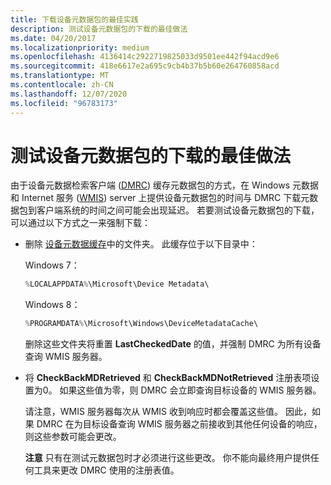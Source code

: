 ```yaml
---
title: 下载设备元数据包的最佳实践
description: 测试设备元数据包的下载的最佳做法
ms.date: 04/20/2017
ms.localizationpriority: medium
ms.openlocfilehash: 4136414c2922719825033d9501ee442f94acd9e6
ms.sourcegitcommit: 418e6617e2a695c9cb4b37b5b60e264760858acd
ms.translationtype: MT
ms.contentlocale: zh-CN
ms.lasthandoff: 12/07/2020
ms.locfileid: "96783173"
---
```

# <a name="best-practices-for-testing-the-download-of-device-metadata-packages"></a>测试设备元数据包的下载的最佳做法


由于设备元数据检索客户端 ([DMRC](device-metadata-retrieval-client.md)) 缓存元数据包的方式，在 Windows 元数据和 Internet 服务 ([WMIS](windows-metadata-and-internet-services.md)) server 上提供设备元数据包的时间与 DMRC 下载元数据包到客户端系统的时间之间可能会出现延迟。 若要测试设备元数据包的下载，可以通过以下方式之一来强制下载：

-   删除 [设备元数据缓存](device-metadata-cache.md)中的文件夹。 此缓存位于以下目录中：

    Windows 7：

    ```cpp
    %LOCALAPPDATA%\Microsoft\Device Metadata\
    ```

    Windows 8：

    ```cpp
    %PROGRAMDATA%\Microsoft\Windows\DeviceMetadataCache\
    ```

    删除这些文件夹将重置 **LastCheckedDate** 的值，并强制 DMRC 为所有设备查询 WMIS 服务器。

-   将 **CheckBackMDRetrieved** 和 **CheckBackMDNotRetrieved** 注册表项设置为0。 如果这些值为零，则 DMRC 会立即查询目标设备的 WMIS 服务器。

    请注意，WMIS 服务器每次从 WMIS 收到响应时都会覆盖这些值。 因此，如果 DMRC 在为目标设备查询 WMIS 服务器之前接收到其他任何设备的响应，则这些参数可能会更改。

    **注意**  只有在测试元数据包时才必须进行这些更改。 你不能向最终用户提供任何工具来更改 DMRC 使用的注册表值。

     

 

 





